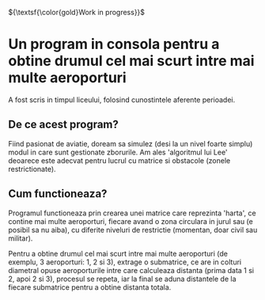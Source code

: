 ${\textsf{\color{gold}Work in progress}}$
# Un program in consola pentru a obtine drumul cel mai scurt intre mai multe aeroporturi

A fost scris in timpul liceului, folosind cunostintele aferente perioadei.

## De ce acest program?

Fiind pasionat de aviatie, doream sa simulez (desi la un nivel foarte simplu) modul in care sunt gestionate zborurile.
Am ales 'algoritmul lui Lee' deoarece este adecvat pentru lucrul cu matrice si obstacole (zonele restrictionate).

## Cum functioneaza?

Programul functioneaza prin crearea unei matrice care reprezinta 'harta', ce contine mai multe aeroporturi, fiecare avand o zona circulara in jurul sau (e posibil sa nu aiba), cu diferite niveluri de restrictie (momentan, doar civil sau militar).

Pentru a obtine drumul cel mai scurt intre mai multe aeroporturi (de exemplu, 3 aeroporturi: 1, 2 si 3), extrage o submatrice, ce are in colturi diametral opuse aeroporturile intre care calculeaza distanta (prima data 1 si 2, apoi 2 si 3), procesul se repeta, iar la final se aduna distantele de la fiecare submatrice pentru a obtine distanta totala.
